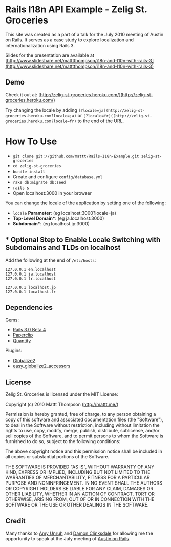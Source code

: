 Rails I18n API Example - Zelig St. Groceries
============================================

This site was created as a part of a talk for the July 2010 meeting of Austin on Rails. It serves as a case study to explore localization and internationalization using Rails 3.

Slides for the presentation are available at [http://www.slideshare.net/matttthompson/i18n-and-l10n-with-rails-3](http://www.slideshare.net/matttthompson/i18n-and-l10n-with-rails-3)

## Demo

Check it out at: [http://zelig-st-groceries.heroku.com/](http://zelig-st-groceries.heroku.com/)

Try changing the locale by adding `[?locale=ja](http://zelig-st-groceries.heroku.com?locale=ja)` or `[?locale=fr]((http://zelig-st-groceries.heroku.com?locale=fr)` to the end of the URL.

# How To Use

- `git clone git://github.com/mattt/Rails-I18n-Example.git zelig-st-groceries`
- `cd zelig-st-groceries`
- `bundle install`
- Create and configure `config/database.yml`
- `rake db:migrate db:seed`
- `rails s`
- Open localhost:3000 in your browser

You can change the locale of the application by setting one of the following:

- `locale` **Parameter**: (eg localhost:3000?locale=ja)
- **Top-Level Domain\***: (eg ja.localhost:3000)
- **Subdomain\***: (eg localhost.jp:3000)

## \* Optional Step to Enable Locale Switching with Subdomains and TLDs on localhost

Add the following at the end of `/etc/hosts`:

    127.0.0.1 en.localhost
    127.0.0.1 ja.localhost
    127.0.0.1 fr.localhost
    
    127.0.0.1 localhost.jp
    127.0.0.1 localhost.fr

## Dependencies

Gems:

- [Rails 3.0 Beta 4](http://github.com/rails/rails/tree/v3.0.0.beta4)
- [Paperclip](http://github.com/thoughtbot/paperclip)
- [Quantity](http://github.com/bhuga/quantity)

Plugins:

- [Globalize2](http://github.com/joshmh/globalize2)
- [easy\_globalize2\_accessors](http://github.com/tomash/easy_globalize2_accessors)

## License

Zelig St. Groceries is licensed under the MIT License:

  Copyright (c) 2010 Mattt Thompson (http://mattt.me/)

  Permission is hereby granted, free of charge, to any person obtaining a copy
  of this software and associated documentation files (the "Software"), to deal
  in the Software without restriction, including without limitation the rights
  to use, copy, modify, merge, publish, distribute, sublicense, and/or sell
  copies of the Software, and to permit persons to whom the Software is
  furnished to do so, subject to the following conditions:

  The above copyright notice and this permission notice shall be included in
  all copies or substantial portions of the Software.

  THE SOFTWARE IS PROVIDED "AS IS", WITHOUT WARRANTY OF ANY KIND, EXPRESS OR
  IMPLIED, INCLUDING BUT NOT LIMITED TO THE WARRANTIES OF MERCHANTABILITY,
  FITNESS FOR A PARTICULAR PURPOSE AND NONINFRINGEMENT. IN NO EVENT SHALL THE
  AUTHORS OR COPYRIGHT HOLDERS BE LIABLE FOR ANY CLAIM, DAMAGES OR OTHER
  LIABILITY, WHETHER IN AN ACTION OF CONTRACT, TORT OR OTHERWISE, ARISING FROM,
  OUT OF OR IN CONNECTION WITH THE SOFTWARE OR THE USE OR OTHER DEALINGS IN
  THE SOFTWARE.
  
## Credit

Many thanks to [Amy Unruh](http://twitter.com/amygdala) and [Damon Clinksdale](http://twitter.com/damon) for allowing me the opportunity to speak at the July meeting of [Austin on Rails](http://austinonrails.org/).

